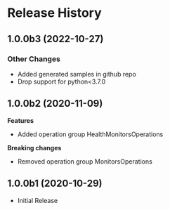 # Release History

## 1.0.0b3 (2022-10-27)

### Other Changes

  - Added generated samples in github repo
  - Drop support for python<3.7.0

## 1.0.0b2 (2020-11-09)

**Features**

  - Added operation group HealthMonitorsOperations

**Breaking changes**

  - Removed operation group MonitorsOperations

## 1.0.0b1 (2020-10-29)

* Initial Release
